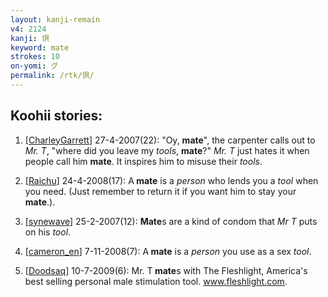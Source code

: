 ```yaml
---
layout: kanji-remain
v4: 2124
kanji: 倶
keyword: mate
strokes: 10
on-yomi: グ
permalink: /rtk/倶/
---
```


## Koohii stories: 

1) [<a href="http://kanji.koohii.com/profile/CharleyGarrett">CharleyGarrett</a>] 27-4-2007(22): &quot;Oy, <strong>mate</strong>&quot;, the carpenter calls out to <em>Mr. T</em>, &quot;where did you leave my <em>tools</em>, <strong>mate</strong>?&quot; <em>Mr. T</em> just hates it when people call him <strong>mate</strong>. It inspires him to misuse their <em>tools</em>.

2) [<a href="http://kanji.koohii.com/profile/Raichu">Raichu</a>] 24-4-2008(17): A<strong> mate</strong> is a <em>person</em> who lends you a <em>tool</em> when you need. (Just remember to return it if you want him to stay your<strong> mate</strong>.).

3) [<a href="http://kanji.koohii.com/profile/synewave">synewave</a>] 25-2-2007(12): <strong>Mate</strong>s are a kind of condom that <em>Mr T</em> puts on his <em>tool</em>.

4) [<a href="http://kanji.koohii.com/profile/cameron_en">cameron_en</a>] 7-11-2008(7): A<strong> mate</strong> is a <em>person</em> you use as a sex <em>tool</em>.

5) [<a href="http://kanji.koohii.com/profile/Doodsaq">Doodsaq</a>] 10-7-2009(6): Mr. T<strong> mate</strong>s with The Fleshlight, America&#039;s best selling personal male stimulation tool. www.fleshlight.com.

